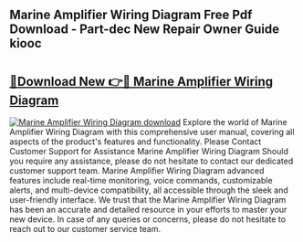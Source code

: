 ## Marine Amplifier Wiring Diagram Free Pdf Download - Part-dec New Repair Owner Guide kiooc

# <h2><a href="http://dfp3giq.blite.top/?on=Marine+Amplifier+Wiring+Diagram">🔗Download New 👉🔴 Marine Amplifier Wiring Diagram</a></h2>

[![Marine Amplifier Wiring Diagram download](https://i.imgur.com/lujVjoI.png)](http://dfp3giq.blite.top/?on=Marine+Amplifier+Wiring+Diagram)
Explore the world of Marine Amplifier Wiring Diagram with this comprehensive user manual, covering all aspects of the product's features and functionality. Please Contact Customer Support for Assistance Marine Amplifier Wiring Diagram Should you require any assistance, please do not hesitate to contact our dedicated customer support team. Marine Amplifier Wiring Diagram advanced features include real-time monitoring, voice commands, customizable alerts, and multi-device compatibility, all accessible through the sleek and user-friendly interface. We trust that the Marine Amplifier Wiring Diagram has been an accurate and detailed resource in your efforts to master your new device. In case of any queries or concerns, please do not hesitate to reach out to our customer service team.
